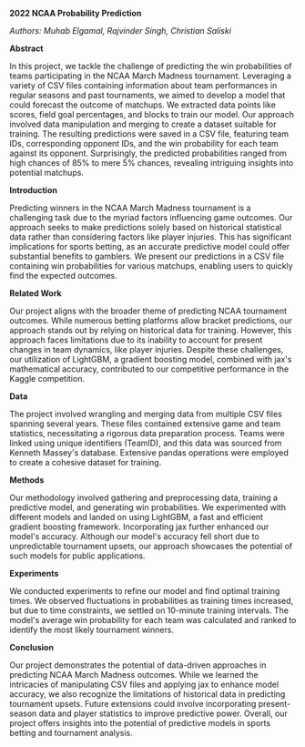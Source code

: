 ﻿**2022 NCAA Probability Prediction**

*Authors: Muhab Elgamal, Rajvinder Singh, Christian Saliski*

**Abstract**

In this project, we tackle the challenge of predicting the win probabilities of teams participating in the NCAA March Madness tournament. Leveraging a variety of CSV files containing information about team performances in regular seasons and past tournaments, we aimed to develop a model that could forecast the outcome of matchups. We extracted data points like scores, field goal percentages, and blocks to train our model. Our approach involved data manipulation and merging to create a dataset suitable for training. The resulting predictions were saved in a CSV file, featuring team IDs, corresponding opponent IDs, and the win probability for each team against its opponent. Surprisingly, the predicted probabilities ranged from high chances of 85% to mere 5% chances, revealing intriguing insights into potential matchups.

**Introduction**

Predicting winners in the NCAA March Madness tournament is a challenging task due to the myriad factors influencing game outcomes. Our approach seeks to make predictions solely based on historical statistical data rather than considering factors like player injuries. This has significant implications for sports betting, as an accurate predictive model could offer substantial benefits to gamblers. We present our predictions in a CSV file containing win probabilities for various matchups, enabling users to quickly find the expected outcomes.

**Related Work**

Our project aligns with the broader theme of predicting NCAA tournament outcomes. While numerous betting platforms allow bracket predictions, our approach stands out by relying on historical data for training. However, this approach faces limitations due to its inability to account for present changes in team dynamics, like player injuries. Despite these challenges, our utilization of LightGBM, a gradient boosting model, combined with jax's mathematical accuracy, contributed to our competitive performance in the Kaggle competition.

**Data**

The project involved wrangling and merging data from multiple CSV files spanning several years. These files contained extensive game and team statistics, necessitating a rigorous data preparation process. Teams were linked using unique identifiers (TeamID), and this data was sourced from Kenneth Massey's database. Extensive pandas operations were employed to create a cohesive dataset for training.

**Methods**

Our methodology involved gathering and preprocessing data, training a predictive model, and generating win probabilities. We experimented with different models and landed on using LightGBM, a fast and efficient gradient boosting framework. Incorporating jax further enhanced our model's accuracy. Although our model's accuracy fell short due to unpredictable tournament upsets, our approach showcases the potential of such models for public applications.

**Experiments**

We conducted experiments to refine our model and find optimal training times. We observed fluctuations in probabilities as training times increased, but due to time constraints, we settled on 10-minute training intervals. The model's average win probability for each team was calculated and ranked to identify the most likely tournament winners.

**Conclusion**

Our project demonstrates the potential of data-driven approaches in predicting NCAA March Madness outcomes. While we learned the intricacies of manipulating CSV files and applying jax to enhance model accuracy, we also recognize the limitations of historical data in predicting tournament upsets. Future extensions could involve incorporating present-season data and player statistics to improve predictive power. Overall, our project offers insights into the potential of predictive models in sports betting and tournament analysis.